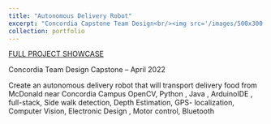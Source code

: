 ```yaml
---
title: "Autonomous Delivery Robot"
excerpt: "Concordia Capstone Team Design<br/><img src='/images/500x300.png'>"
collection: portfolio
---
```


[FULL PROJECT SHOWCASE](https://coen490.netlify.app/)

Concordia Team Design Capstone – April 2022

Create an autonomous delivery robot that will transport delivery food from McDonald near Concordia Campus
OpenCV, Python , Java , ArduinoIDE , full-stack, Side walk detection, Depth Estimation, GPS- localization, Computer
Vision, Electronic Design , Motor control, Bluetooth



